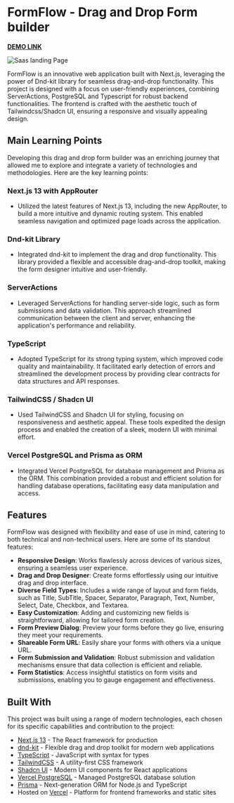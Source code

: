 # FormFlow - Drag and Drop Form builder

**[DEMO LINK](https://formflowbuilder.vercel.app/)**

![Saas landing Page](./public/FormFlowDemo.gif)

FormFlow is an innovative web application built with Next.js, leveraging the power of Dnd-kit library for seamless drag-and-drop functionality. This project is designed with a focus on user-friendly experiences, combining ServerActions, PostgreSQL and Typescript for robust backend functionalities. The frontend is crafted with the aesthetic touch of Tailwindcss/Shadcn UI, ensuring a responsive and visually appealing design.

## Main Learning Points

Developing this drag and drop form builder was an enriching journey that allowed me to explore and integrate a variety of technologies and methodologies. Here are the key learning points:

### Next.js 13 with AppRouter
- Utilized the latest features of Next.js 13, including the new AppRouter, to build a more intuitive and dynamic routing system. This enabled seamless navigation and optimized page loads across the application.

### Dnd-kit Library
- Integrated dnd-kit to implement the drag and drop functionality. This library provided a flexible and accessible drag-and-drop toolkit, making the form designer intuitive and user-friendly.

### ServerActions
- Leveraged ServerActions for handling server-side logic, such as form submissions and data validation. This approach streamlined communication between the client and server, enhancing the application's performance and reliability.

### TypeScript
- Adopted TypeScript for its strong typing system, which improved code quality and maintainability. It facilitated early detection of errors and streamlined the development process by providing clear contracts for data structures and API responses.

### TailwindCSS / Shadcn UI
- Used TailwindCSS and Shadcn UI for styling, focusing on responsiveness and aesthetic appeal. These tools expedited the design process and enabled the creation of a sleek, modern UI with minimal effort.

### Vercel PostgreSQL and Prisma as ORM
- Integrated Vercel PostgreSQL for database management and Prisma as the ORM. This combination provided a robust and efficient solution for handling database operations, facilitating easy data manipulation and access.

## Features

FormFlow was designed with flexibility and ease of use in mind, catering to both technical and non-technical users. Here are some of its standout features:

- **Responsive Design**: Works flawlessly across devices of various sizes, ensuring a seamless user experience.
- **Drag and Drop Designer**: Create forms effortlessly using our intuitive drag and drop interface.
- **Diverse Field Types**: Includes a wide range of layout and form fields, such as Title, SubTitle, Spacer, Separator, Paragraph, Text, Number, Select, Date, Checkbox, and Textarea.
- **Easy Customization**: Adding and customizing new fields is straightforward, allowing for tailored form creation.
- **Form Preview Dialog**: Preview your forms before they go live, ensuring they meet your requirements.
- **Shareable Form URL**: Easily share your forms with others via a unique URL.
- **Form Submission and Validation**: Robust submission and validation mechanisms ensure that data collection is efficient and reliable.
- **Form Statistics**: Access insightful statistics on form visits and submissions, enabling you to gauge engagement and effectiveness.



## Built With

This project was built using a range of modern technologies, each chosen for its specific capabilities and contribution to the project:

- [Next.js 13](https://nextjs.org/) - The React framework for production
- [dnd-kit](https://dndkit.com/) - Flexible drag and drop toolkit for modern web applications
- [TypeScript](https://www.typescriptlang.org/) - JavaScript with syntax for types
- [TailwindCSS](https://tailwindcss.com/) - A utility-first CSS framework
- [Shadcn UI](https://shadcn.github.io/ui/) - Modern UI components for React applications
- [Vercel PostgreSQL](https://vercel.com/docs/concepts/next.js/vercel-for-postgres) - Managed PostgreSQL database solution
- [Prisma](https://www.prisma.io/) - Next-generation ORM for Node.js and TypeScript
- Hosted on [Vercel](https://vercel.com/) - Platform for frontend frameworks and static sites

